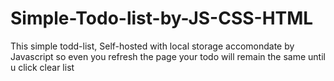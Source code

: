 # Simple-Todo-list-by-JS-CSS-HTML
  This simple todd-list, Self-hosted with local storage accomondate by Javascript so even you refresh the page your todo will remain the same until u click clear list


